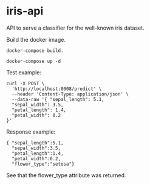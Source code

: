 # iris-api

API to serve a classifier for the well-known iris dataset.

Build the docker image.

`docker-compose build.`

`docker-compose up -d`

Test example:
```
curl -X POST \
  'http://localhost:8008/predict' \
  --header 'Content-Type: application/json' \
  --data-raw '{ "sepal_length": 5.1,
  "sepal_width": 3.5,
  "petal_length": 1.4,
  "petal_width": 0.2
}'
```

Response example:
```
{ "sepal_length":5.1,
  "sepal_width":3.5,
  "petal_length":1.4,
  "petal_width":0.2,
  "flower_type":"setosa"}
```
See that the flower_type attribute was returned.
